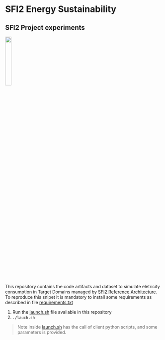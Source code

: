 # SFI2 Energy Sustainability
## SFI2 Project experiments

<img src="https://github.com/romoreira/SFI2-Energy-Sustainability/blob/f1d9047c24d8b16e2325c11045ccf3fd4bb36fac/image_2022_11_24T14_18_42_783Z%20(1).png" width=20% height=20%>



This repository contains the code artifacts and dataset to simulate eletricity consumption in Target Domains managed by [SFI2 Reference Architecture](https://sites.google.com/view/sfi2/home). To reproduce this snipet it is mandatory to install some requirements as described in file [requirements.txt](https://github.com/romoreira/SFI2-Energy-Sustainability/blob/master/requirements.txt)

1. Run the [launch.sh](https://github.com/romoreira/SFI2-Energy-Sustainability/blob/master/requirements.txt) file available in this repository
2. `./lauch.sh`
> Note inside [launch.sh](https://github.com/romoreira/SFI2-Energy-Sustainability/blob/4538ee42e05f9a6c8447c13ce08ef77cf389697f/launch.sh) has the call of client python scripts, and some parameters is provided.


